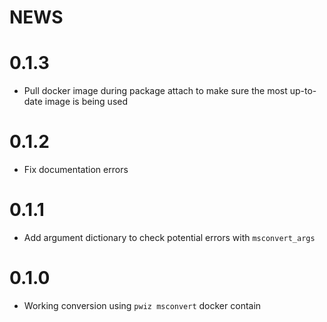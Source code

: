 # NEWS

# 0.1.3
* Pull docker image during package attach to make sure the most up-to-date image is being used

# 0.1.2
* Fix documentation errors

# 0.1.1
* Add argument dictionary to check potential errors with `msconvert_args`

# 0.1.0
* Working conversion using `pwiz msconvert` docker contain
